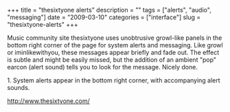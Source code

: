 +++
title = "thesixtyone alerts"
description = ""
tags = ["alerts", "audio", "messaging"]
date = "2009-03-10"
categories = ["interface"]
slug = "thesixtyone-alerts"
+++


<p>Music community site thesixtyone uses unobtrusive growl-like panels in the bottom right corner of the page for system alerts and messaging. Like growl or iminlikewithyou, these messages appear briefly and fade out. The effect is subtle and might be easily missed, but the addition of an ambient "pop" earcon (alert sound) tells you to look for the message. Nicely done.</p>
<div id="screens-full" class="clear"><div class="caption">1. System alerts appear in the bottom right corner, with accompanying alert sounds.</div><div class="fullimg clear"><a href="http://media.konigi.com/interface/thesixtyone-alerts-1.png" class="group" rel="group" title="1. System alerts appear in the bottom right corner, with accompanying alert sounds."><img src="http://media.konigi.com/interface/thesixtyone-alerts-1.png" alt="" class="img-responsive"></a></div></div><div id="screens-full" class="clear"><div class="fullimg clear"><a href="http://media.konigi.com/interface/thesixtyone-alerts-2.png" class="group" rel="group" title="2. "><img src="http://media.konigi.com/interface/thesixtyone-alerts-2.png" alt="" class="img-responsive"></a></div></div>        
<p><a href="http://www.thesixtyone.com/">http://www.thesixtyone.com/</a></p>

